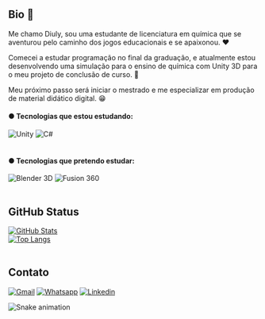 ## Bio 🤗

Me chamo Diuly, sou uma estudante de licenciatura em química que se aventurou pelo caminho dos jogos educacionais e se apaixonou. ❤️

Comecei a estudar programação no final da graduação, e atualmente estou desenvolvendo uma simulação para o ensino de química com Unity 3D para o meu projeto de conclusão de curso. 🤩

Meu próximo passo será iniciar o mestrado e me especializar em produção de material didático digital. 😁

#### ● Tecnologias que estou estudando:

![Unity](https://user-images.githubusercontent.com/106192001/217997466-eaf11b0a-4fc6-4632-97b1-976a17d05a48.png) 
![C#](https://user-images.githubusercontent.com/106192001/217997016-5c5fa8ce-7d7a-4a26-bdd7-a31ab6846965.png) <br><br>

#### ● Tecnologias que pretendo estudar:

![Blender 3D](https://user-images.githubusercontent.com/106192001/217996421-72a86cf3-3358-4599-98a2-4ad3e299f5cb.png) 
![Fusion 360](https://user-images.githubusercontent.com/106192001/217996522-022ff72e-7080-4f43-a306-0b6748d66622.png) <br><br>

## GitHub Status

[![GitHub Stats](https://github-readme-stats.vercel.app/api?username=diulytofalo&count_private=true&include_all_commits=true&show_icons=true&theme=bear)](https://github.com/diulytofalo)<br>
[![Top Langs](https://github-readme-stats.vercel.app/api/top-langs/?username=diulytofalo&layout=compact&show_icons=true&theme=bear)](https://github.com/diulytofalo) <br><br>

## Contato

[![Gmail](https://user-images.githubusercontent.com/106192001/180938411-427d5007-9c0c-4f22-b71b-2801757d454f.png)](mailto:diulytofalo@gmail.com)
[![Whatsapp](https://user-images.githubusercontent.com/106192001/180938479-0a7010da-d103-44ac-a964-e861730b51cb.png)](https://wa.me/5564993442586)
[![Linkedin](https://user-images.githubusercontent.com/106192001/180938521-dcb11f8d-0f13-461a-ad51-0f964978a149.png)](https://www.linkedin.com/in/diulytofalo/)<br>

![Snake animation](https://github.com/diulytofalo/diulytofalo/blob/output/github-contribution-grid-snake.svg)
